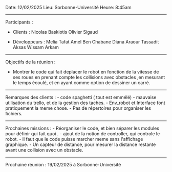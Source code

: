Date: 12/02/2025
Lieu: Sorbonne-Université 
Heure: 8:45am
__________________________________________________________
Participants : 
 - Clients :
        Nicolas Baskiotis
        Olivier Sigaud 
    
 -  Développeurs : 
        Melia Tafat
        Amel Ben Chabane 
        Diana Araour 
        Tassadit Aksas
        Wissam Arkam
__________________________________________________________
Objectifs de la réunion : 
- Montrer le code qui fait deplacer le robot en fonction de la vitesse de ses roues en prenant compte les collisions  avec obstacles ,en mesurant le temps écoulé, et en ayant comme option de dessiner un carré.
  
________________________________________________
Remarques des clients : 
    - code spaghetti ( tout est emmélé)
    - mauvaise utilisation du trello, et de la gestion des taches.
    - Env_robot et Interface font pratiquement la meme chose.
    - Pas de répertoires pour organiser les fichiers.
__________________________________________________________
Prochaines missions :
    - Réorganiser le code, et bien séparer les modules pour définir qui fait quoi .
    - ajout de la notion de controller, qui controle le robot.
    - il faut que le code puisse marcher meme sans l'affichage graphique.
    - Un capteur de distance, pour mesurer la distance restante avant une collision avec un obstacle.

__________________________________________________________
Prochaine réunion : 19/02/2025 à Sorbonne-Université 